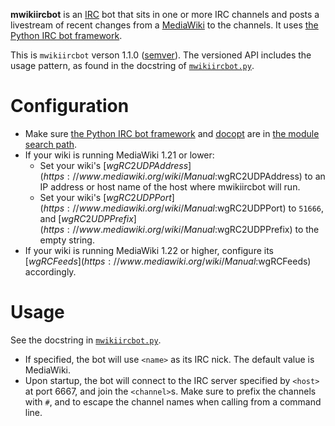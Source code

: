 **mwikiircbot** is an [IRC][] bot that sits in one or more IRC channels and posts a livestream of recent changes from a [MediaWiki][] to the channels. It uses [the Python IRC bot framework][PythonIRCBotFramework].

This is `mwikiircbot` verson 1.1.0 ([semver][Semver]). The versioned API includes the usage pattern, as found in the docstring of [`mwikiircbot.py`](mwikiircbot.py).

Configuration
=============

*   Make sure [the Python IRC bot framework][PythonIRCBotFramework] and [docopt][Docopt] are in [the module search path][Pythonpath].
*   If your wiki is running MediaWiki 1.21 or lower:
    *   Set your wiki's [$wgRC2UDPAddress](https://www.mediawiki.org/wiki/Manual:$wgRC2UDPAddress) to an IP address or host name of the host where mwikiircbot will run.
    *   Set your wiki's [$wgRC2UDPPort](https://www.mediawiki.org/wiki/Manual:$wgRC2UDPPort) to `51666`, and [$wgRC2UDPPrefix](https://www.mediawiki.org/wiki/Manual:$wgRC2UDPPrefix) to the empty string.
*   If your wiki is running MediaWiki 1.22 or higher, configure its [$wgRCFeeds](https://www.mediawiki.org/wiki/Manual:$wgRCFeeds) accordingly.

Usage
=====

See the docstring in [`mwikiircbot.py`](mwikiircbot.py).

*   If specified, the bot will use `<name>` as its IRC nick. The default value is MediaWiki.
*   Upon startup, the bot will connect to the IRC server specified by `<host>` at port 6667, and join the `<channel>`s. Make sure to prefix the channels with `#`, and to escape the channel names when calling from a command line.

[Docopt]: https://docopt.org/ (docopt)
[IRC]: http://en.wikipedia.org/wiki/Internet_Relay_Chat (Wikipedia: Internet Relay Chat)
[MediaWiki]: http://www.mediawiki.org/wiki/MediaWiki (MediaWikiWiki: MediaWiki)
[PythonIRCBotFramework]: https://github.com/Fenhl/Python-IRC-Bot-Framework (github: Fenhl/Python-IRC-Bot-Framework)
[Pythonpath]: http://docs.python.org/3.3/tutorial/modules.html#the-module-search-path (Python 3.3 documentation: Modules: More on Modules: The Module Search Path)
[Semver]: http://semver.org/ (Semantic Versioning 2.0.0)
